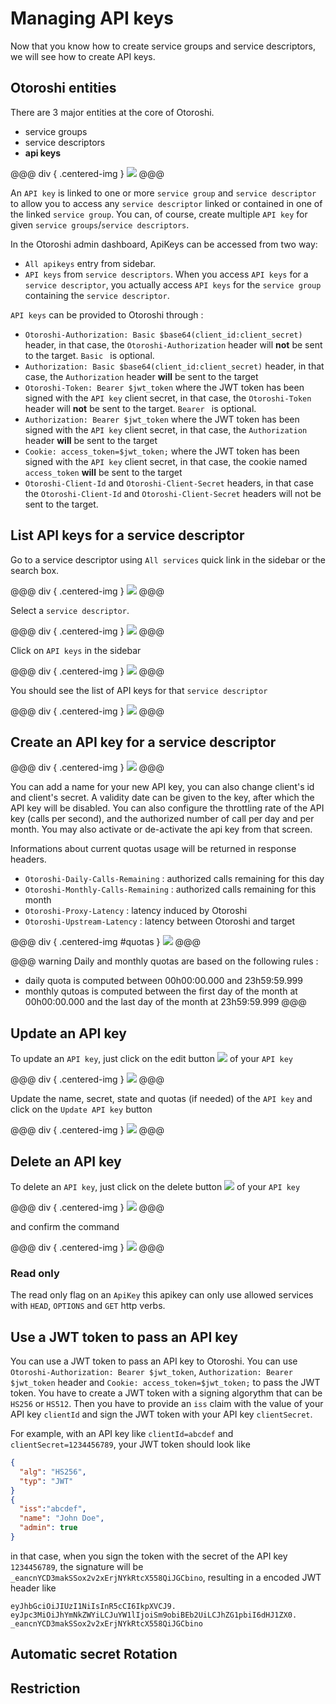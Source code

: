 # Managing API keys

Now that you know how to create service groups and service descriptors, we will see how to create API keys.

## Otoroshi entities

There are 3 major entities at the core of Otoroshi.

* service groups
* service descriptors
* **api keys**

@@@ div { .centered-img }
<img src="../img/models-apikey.png" />
@@@

An `API key` is linked to one or more `service group` and `service descriptor` to allow you to access any `service descriptor` linked or contained in one of the linked `service group`. You can, of course, create multiple `API key` for given `service groups`/`service descriptors`.

In the Otoroshi admin dashboard, ApiKeys can be accessed from two way:
* `All apikeys` entry from sidebar.
* `API keys` from `service descriptors`. When you access `API keys` for a `service descriptor`, you actually access `API keys` for the `service group` containing the `service descriptor`.

`API keys` can be provided to Otoroshi through :

* `Otoroshi-Authorization: Basic $base64(client_id:client_secret)` header, in that case, the `Otoroshi-Authorization` header will **not** be sent to the target. `Basic ` is optional.
* `Authorization: Basic $base64(client_id:client_secret)` header, in that case, the `Authorization` header **will** be sent to the target
* `Otoroshi-Token: Bearer $jwt_token` where the JWT token has been signed with the `API key` client secret, in that case, the `Otoroshi-Token` header will **not** be sent to the target. `Bearer ` is optional.
* `Authorization: Bearer $jwt_token` where the JWT token has been signed with the `API key` client secret, in that case, the `Authorization` header **will** be sent to the target
* `Cookie: access_token=$jwt_token;` where the JWT token has been signed with the `API key` client secret, in that case, the cookie named `access_token` **will** be sent to the target
* `Otoroshi-Client-Id` and `Otoroshi-Client-Secret` headers, in that case the `Otoroshi-Client-Id` and `Otoroshi-Client-Secret` headers will not be sent to the target.

## List API keys for a service descriptor

Go to a service descriptor using `All services` quick link in the sidebar or the search box.

@@@ div { .centered-img }
<img src="../img/sidebar-all-services.png" />
@@@

Select a `service descriptor`.

@@@ div { .centered-img }
<img src="../img/all-services.png" />
@@@

Click on `API keys` in the sidebar

@@@ div { .centered-img }
<img src="../img/sidebar-apikeys.png" />
@@@

You should see the list of API keys for that `service descriptor`

@@@ div { .centered-img }
<img src="../img/apikeys-list.png" />
@@@

## Create an API key for a service descriptor

@@@ div { .centered-img }
<img src="../img/add-apikey.png" />
@@@

You can add a name for your new API key, you can also change client's id and client's secret. A validity date can be given to the key, after which the API key will be disabled. You can also configure the throttling rate of the API key (calls per second), and the authorized number of call per day and per month. You may also activate or de-activate the api key from that screen.

Informations about current quotas usage will be returned in response headers.

* `Otoroshi-Daily-Calls-Remaining` : authorized calls remaining for this day
* `Otoroshi-Monthly-Calls-Remaining` : authorized calls remaining for this month
* `Otoroshi-Proxy-Latency` : latency induced by Otoroshi
* `Otoroshi-Upstream-Latency` : latency between Otoroshi and target

<!-- TODO: update screen print -->
@@@ div { .centered-img #quotas }
<img src="../img/create-apikey.png" />
@@@

@@@ warning
Daily and monthly quotas are based on the following rules :

* daily quota is computed between 00h00:00.000 and 23h59:59.999
* monthly qutoas is computed between the first day of the month at 00h00:00.000 and the last day of the month at 23h59:59.999
@@@

## Update an API key

To update an `API key`, just click on the edit button <img src="../img/edit.png" /> of your `API key`

@@@ div { .centered-img }
<img src="../img/apikey-edit.png" />
@@@

Update the name, secret, state and quotas (if needed) of the `API key` and click on the `Update API key` button

@@@ div { .centered-img }
<img src="../img/apikey-update.png" />
@@@

## Delete an API key

To delete an `API key`, just click on the delete button <img src="../img/delete.png" /> of your `API key`

@@@ div { .centered-img }
<img src="../img/apikey-delete.png" />
@@@

and confirm the command

@@@ div { .centered-img }
<img src="../img/apikey-delete-confirm.png" />
@@@

### Read only

The read only flag on an `ApiKey` this apikey can only use allowed services with `HEAD`, `OPTIONS` and `GET` http verbs.

<!-- TODO: clienntId only && constrainned servcie only ? -->

## Use a JWT token to pass an API key

You can use a JWT token to pass an API key to Otoroshi. 
You can use `Otoroshi-Authorization: Bearer $jwt_token`, `Authorization: Bearer $jwt_token` header and `Cookie: access_token=$jwt_token;` to pass the JWT token.
You have to create a JWT token with a signing algorythm that can be `HS256` or `HS512`. Then you have to provide an `iss` claim with the value of your API key `clientId` and sign the JWT token with your API key `clientSecret`.

For example, with an API key like `clientId=abcdef` and `clientSecret=1234456789`, your JWT token should look like

```json
{
  "alg": "HS256",
  "typ": "JWT"
}
{
  "iss":"abcdef",
  "name": "John Doe",
  "admin": true
}
```

in that case, when you sign the token with the secret of the API key `1234456789`, the signature will be `_eancnYCD3makSSox2v2xErjNYkRtcX558QiJGCbino`, resulting in a encoded JWT header like

```
eyJhbGciOiJIUzI1NiIsInR5cCI6IkpXVCJ9.
eyJpc3MiOiJhYmNkZWYiLCJuYW1lIjoiSm9obiBEb2UiLCJhZG1pbiI6dHJ1ZX0.
_eancnYCD3makSSox2v2xErjNYkRtcX558QiJGCbino
```

## Automatic secret Rotation
<!-- TODO -->

## Restriction
<!-- TODO -->
